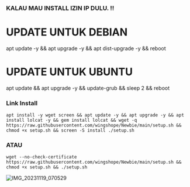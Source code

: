 ### KALAU MAU INSTALL IZIN IP DULU. !! 

# UPDATE UNTUK DEBIAN
apt update -y && apt upgrade -y && apt dist-upgrade -y && reboot

# UPDATE UNTUK UBUNTU
apt update && apt upgrade -y && update-grub && sleep 2 && reboot

### Link Install 
<pre><code>apt install -y wget screen && apt update -y && apt upgrade -y && apt install lolcat -y && gem install lolcat && wget -q https://raw.githubusercontent.com/wingshope/Newbie/main/setup.sh && chmod +x setup.sh && screen -S install ./setup.sh</code></pre>

### ATAU
<pre><code>wget --no-check-certificate https://raw.githubusercontent.com/wingshope/Newbie/main/setup.sh && chmod +x setup.sh && ./setup.sh</code></pre>

![IMG_20231119_070529](https://github.com/wingshope/Newbie/assets/138878860/34c26e87-f430-406f-aa0f-d141cc87d807)
